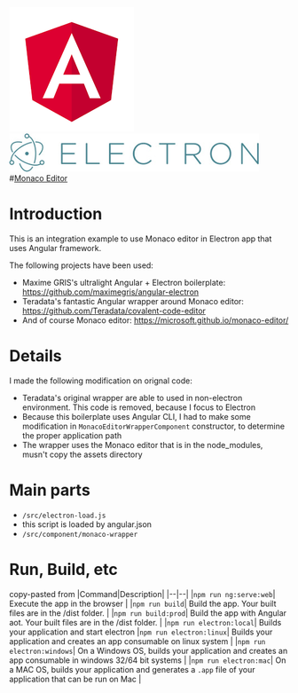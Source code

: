 [![Angular Logo](./logo-angular.jpg)](https://angular.io/) [![Electron Logo](./logo-electron.jpg)](https://electron.atom.io/) 
#[Monaco Editor](https://github.com/Microsoft/monaco-editor)

# Introduction

This is an integration example to use Monaco editor in Electron app that uses Angular framework.

The following projects have been used:

 *  Maxime GRIS's ultralight Angular + Electron boilerplate: https://github.com/maximegris/angular-electron
 *  Teradata's fantastic Angular wrapper around Monaco editor: https://github.com/Teradata/covalent-code-editor
 *  And of course Monaco editor: https://microsoft.github.io/monaco-editor/

# Details

I made the following modification on orignal code:
 *  Teradata's original wrapper are able to used in non-electron environment. This code is removed, because I focus to Electron
 *  Because this boilerplate uses Angular CLI, I had to make some modification in ```MonacoEditorWrapperComponent``` constructor, to determine the proper application path
 *  The wrapper uses the Monaco editor that is in the node_modules, musn't copy the assets directory

 # Main parts

 *  ```/src/electron-load.js```
 *  this script is loaded by angular.json
 *  ```/src/component/monaco-wrapper```


# Run, Build, etc
copy-pasted from 
|Command|Description|
|--|--|
|`npm run ng:serve:web`| Execute the app in the browser |
|`npm run build`| Build the app. Your built files are in the /dist folder. |
|`npm run build:prod`| Build the app with Angular aot. Your built files are in the /dist folder. |
|`npm run electron:local`| Builds your application and start electron
|`npm run electron:linux`| Builds your application and creates an app consumable on linux system |
|`npm run electron:windows`| On a Windows OS, builds your application and creates an app consumable in windows 32/64 bit systems |
|`npm run electron:mac`|  On a MAC OS, builds your application and generates a `.app` file of your application that can be run on Mac |

